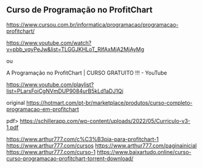 ## Curso de Programação no ProfitChart
https://www.cursou.com.br/informatica/programacao/programacao-profitchart/

https://www.youtube.com/watch?v=pbb_vqyPeJw&list=TLGGJKHLoT_RIfAxMjA2MjAyMg

ou

A Programação no ProfitChart | CURSO GRATUITO !!! - YouTube

https://www.youtube.com/playlist?list=PLarsFoiCgNVmDUP9084urB5kLd1aDJ1Qi

original
https://hotmart.com/pt-br/marketplace/produtos/curso-completo-programacao-em-profitchart

pdf>
https://schillerapp.com/wp-content/uploads/2022/05/Curriculo-v3-1.pdf


https://www.arthur777.com/c%C3%B3pia-para-profitchart-1
https://www.arthur777.com/cursos
https://www.arthur777.com/paginainicial
https://www.arthur777.com/curso-1
https://www.baixartudo.online/curso-curso-programacao-profitchart-torrent-download/







